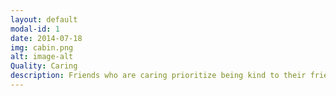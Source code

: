 ```yaml
---
layout: default
modal-id: 1
date: 2014-07-18
img: cabin.png
alt: image-alt
Quality: Caring
description: Friends who are caring prioritize being kind to their friends, you'll find caring people looking out for their friends in a warmhearted manner.
---
```

